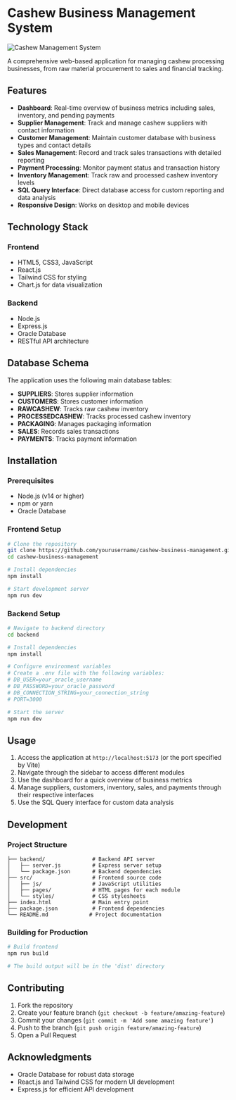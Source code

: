 # Cashew Business Management System

![Cashew Management System](https://t4.ftcdn.net/jpg/01/71/82/79/240_F_171827945_jwDoVYgXxdLZ36IJMoplWyyGJ95eMh1w.jpg)

A comprehensive web-based application for managing cashew processing businesses, from raw material procurement to sales and financial tracking.

## Features

- **Dashboard**: Real-time overview of business metrics including sales, inventory, and pending payments
- **Supplier Management**: Track and manage cashew suppliers with contact information
- **Customer Management**: Maintain customer database with business types and contact details
- **Sales Management**: Record and track sales transactions with detailed reporting
- **Payment Processing**: Monitor payment status and transaction history
- **Inventory Management**: Track raw and processed cashew inventory levels
- **SQL Query Interface**: Direct database access for custom reporting and data analysis
- **Responsive Design**: Works on desktop and mobile devices

## Technology Stack

### Frontend
- HTML5, CSS3, JavaScript
- React.js
- Tailwind CSS for styling
- Chart.js for data visualization

### Backend
- Node.js
- Express.js
- Oracle Database
- RESTful API architecture

## Database Schema

The application uses the following main database tables:

- **SUPPLIERS**: Stores supplier information
- **CUSTOMERS**: Stores customer information
- **RAWCASHEW**: Tracks raw cashew inventory
- **PROCESSEDCASHEW**: Tracks processed cashew inventory
- **PACKAGING**: Manages packaging information
- **SALES**: Records sales transactions
- **PAYMENTS**: Tracks payment information

## Installation

### Prerequisites
- Node.js (v14 or higher)
- npm or yarn
- Oracle Database

### Frontend Setup

```bash
# Clone the repository
git clone https://github.com/yourusername/cashew-business-management.git
cd cashew-business-management

# Install dependencies
npm install

# Start development server
npm run dev
```

### Backend Setup

```bash
# Navigate to backend directory
cd backend

# Install dependencies
npm install

# Configure environment variables
# Create a .env file with the following variables:
# DB_USER=your_oracle_username
# DB_PASSWORD=your_oracle_password
# DB_CONNECTION_STRING=your_connection_string
# PORT=3000

# Start the server
npm run dev
```

## Usage

1. Access the application at `http://localhost:5173` (or the port specified by Vite)
2. Navigate through the sidebar to access different modules
3. Use the dashboard for a quick overview of business metrics
4. Manage suppliers, customers, inventory, sales, and payments through their respective interfaces
5. Use the SQL Query interface for custom data analysis

## Development

### Project Structure

```
├── backend/               # Backend API server
│   ├── server.js          # Express server setup
│   └── package.json       # Backend dependencies
├── src/                   # Frontend source code
│   ├── js/                # JavaScript utilities
│   ├── pages/             # HTML pages for each module
│   └── styles/            # CSS stylesheets
├── index.html             # Main entry point
├── package.json           # Frontend dependencies
└── README.md             # Project documentation
```

### Building for Production

```bash
# Build frontend
npm run build

# The build output will be in the 'dist' directory
```

## Contributing

1. Fork the repository
2. Create your feature branch (`git checkout -b feature/amazing-feature`)
3. Commit your changes (`git commit -m 'Add some amazing feature'`)
4. Push to the branch (`git push origin feature/amazing-feature`)
5. Open a Pull Request


## Acknowledgments

- Oracle Database for robust data storage
- React.js and Tailwind CSS for modern UI development
- Express.js for efficient API development